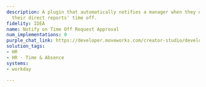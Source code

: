 ```yaml
---
description: A plugin that automatically notifies a manager when they need to approve
  their direct reports' time off.
fidelity: IDEA
name: Notify on Time Off Request Approval
num_implementations: 0
purple_chat_link: https://developer.moveworks.com/creator-studio/developer-tools/purple-chat-builder/?workspace=%7B%22title%22%3A%22My+Workspace%22%2C%22botSettings%22%3A%7B%7D%2C%22mocks%22%3A%5B%7B%22id%22%3A6991%2C%22title%22%3A%22Mock+1%22%2C%22transcript%22%3A%7B%22settings%22%3A%7B%22colorStyle%22%3A%22LIGHT%22%2C%22startTime%22%3A%2211%3A43+AM%22%2C%22defaultPerson%22%3A%22GWEN%22%2C%22editable%22%3Atrue%7D%2C%22messages%22%3A%5B%7B%22from%22%3A%22BOT%22%2C%22text%22%3A%22%3Cp%3EAlex+Johnson+has+submitted+a+time+off+request.+%3Cbr%3E%3C%2Fp%3E%22%2C%22cards%22%3A%5B%7B%22title%22%3A%22%3Cp%3EPaid+Time+Off%3A+3+days%3Cbr%3E%3C%2Fp%3E%22%2C%22text%22%3A%22%3Cp%3E%3Cb%3EStart+Date%3A+%3C%2Fb%3E10%2F14%3Cbr%3E%3Cb%3EEnd+Date%3A+%3C%2Fb%3E10%2F17%3Cbr%3E%3Cb%3ETotal+Time+Taken%3A+%3C%2Fb%3E3+days%3Cbr%3E%3Cb%3EJustification%3A+%3C%2Fb%3EGoing+to+a+friend%27s+wedding%3Cbr%3E%3C%2Fp%3E%22%2C%22buttons%22%3A%5B%7B%22style%22%3A%22PRIMARY%22%2C%22text%22%3A%22Approve%22%7D%2C%7B%22text%22%3A%22Deny%22%7D%2C%7B%22text%22%3A%22View+in+Portal%22%7D%5D%7D%5D%7D%5D%7D%7D%5D%7D
solution_tags:
- HR
- HR - Time & Absence
systems:
- workday

---
```

